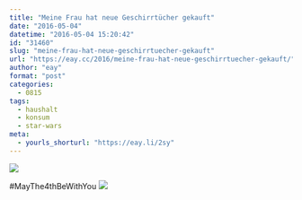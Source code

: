```yaml
---
title: "Meine Frau hat neue Geschirrtücher gekauft"
date: "2016-05-04"
datetime: "2016-05-04 15:20:42"
id: "31460"
slug: "meine-frau-hat-neue-geschirrtuecher-gekauft"
url: "https://eay.cc/2016/meine-frau-hat-neue-geschirrtuecher-gekauft/"
author: "eay"
format: "post"
categories:
  - 0815
tags:
  - haushalt
  - konsum
  - star-wars
meta:
  - yourls_shorturl: "https://eay.li/2sy"
---
```


![](https://eay.cc/uploads/2016/starwars-geschirrtuecher.png)

#MayThe4thBeWithYou ![](https://eay.cc/uploads/2016/bb8-emoji.png)
